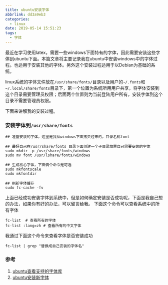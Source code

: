 ```yaml
---
title: ubuntu安装字体
abbrlink: dd3a9eb3
categories:
  - linux
date: 2019-05-14 15:51:23
tags:
  - 字体
---
```

最近在学习使用latex，需要一些windows下面特有的字体，因此需要安装这些字体到ubuntu下面。本篇文章将主要记录我在ubuntu中安装windows中的字体过程。也适用于安装其他的字体。另外这个安装过程适用于以Debian为基础的系统。
<!-- more  -->
linux系统的字体文件放在`/usr/share/fonts/`目录以及用户的`~/.fonts`和`~/.local/share/fonts`目录下，第一个位置为系统所用用户共享，将字体安装到这个目录需要管理员权限；后面两个位置则为当前登陆用户所有，安装字体到这个目录不需要管理员权限。 

下面来讲解我的安装过程。
### 安装字体到`/usr/share/fonts`
```  shell
## 准备安装的字体，这里是我从windows下面拷贝过来的，目录名称font

## 最好自己在/usr/share/fonts 目录下面创建一个子目录放置自己需要安装的字体
sudo mkdir -p /usr/share/fonts/windows
sudo mv font /usr/lshare/fonts/windows

## 生成核心字体，下面俩个命令是可选
sudo mkfontscale
sudo mkfontdir

## 刷新字体缓存
sudo fc-cache -fv
```
上面已经成功安装字体到系统中，但是如何确定安装是否成功呢，下面是我自己想的办法，如果你有好的办法，可以留言给我。
下面这个命令可以查看系统中的所有字体
``` shell
fc-list  # 查看所有的字体
fc-list :lang=zh # 查看所有的中文字体
```
我通过下面这个命令来查看字体是否安装成功
```
fc-list | grep "替换成自己安装的字体名"
```

### 参考
1. [ubuntu查看支持的字体库](https://blog.csdn.net/weixin_35804181/article/details/71224294)
2. [ubuntu安装新字体](https://blog.csdn.net/bitcarmanlee/article/details/79729634)